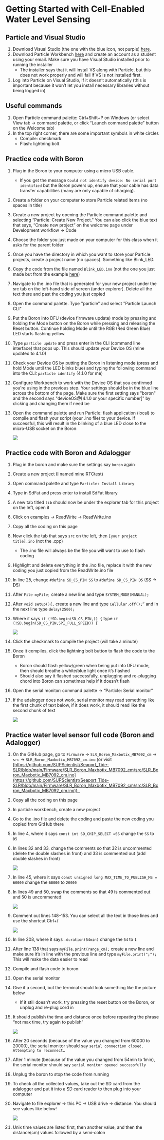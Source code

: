# Getting Started with Cell-Enabled Water Level Sensing
## Particle and Visual Studio

1. Download Visual Studio (the one with the blue icon, not purple) [here](https://code.visualstudio.com/).
2. Download Particle Workbench [here](https://www.particle.io/workbench/) and create an account as a student using your email. Make sure you have Visual Studio installed prior to running the installer
	- The installer says that it will install VS along with Particle, but this does not work properly and will fail if VS is not installed first.
3. Log into Particle on Visual Studio, if it doesn’t automatically (this is important because it won’t let you install necessary libraries without being logged in)
## Useful commands

1. Open Particle command palette: Ctrl+Shift+P on Windows (or select View tab -> command palette, or click “Launch command palette” button on the Welcome tab)
2. In the top right corner, there are some important symbols in white circles
	- Compile: checkmark
	- Flash: lightning bolt
## Practice code with Boron

1. Plug in the Boron to your computer using a micro USB cable.
	- If you get the message `Could not identify device: No serial port identified` but the Boron powers up, ensure that your cable has data transfer capabilities (many are only capable of charging).
2. Create a folder on your computer to store Particle related items (no spaces in title)
3. Create a new project by opening the Particle command palette and selecting “Particle: Create New Project.” You can also click the blue text that says, “Create new project” on the welcome page under Development workflow -> Code
4. Choose the folder you just made on your computer for this class when it asks for the parent folder
5. Once you have the directory in which you want to store your Particle projects, create a project name (no spaces). Something like Blink_LED.
6. Copy the code from the file named `Blink_LED.ino` (not the one you just made but from the example [here](https://github.com/SUPScientist/Smart-Coasts/blob/main/Class-01-Intro/Blink_LED.ino))
7. Navigate to the .ino file that is generated for your new project under the src tab on the left-hand side of screen (under explorer). Delete all the text there and past the coding you just copied
8. Open the command palette. Type "particle" and select "Particle Launch CLI"
9. Put the Boron into DFU (device firmware update) mode by pressing and holding the Mode button on the Boron while pressing and releasing the Reset button. Continue holding Mode until the RGB (Red Green Blue) LED starts flashing yellow.
10. Type `particle update` and press enter in the CLI (command line interface) that pops up. This should update your Device OS (mine updated to 4.1.0)
11. Check your Device OS by putting the Boron in listening mode (press and hold Mode until the LED blinks blue) and typing the following command into the CLI: `particle identify` (4.1.0 for me)
12. Configure Workbench to work with the Device OS that you confirmed you're using in the previous step. Your settings should be in the blue line across the bottom of the page. Make sure the first setting says "boron" and the second says "deviceOS@[4.1.0 or your specific number]" by clicking and changing them if need be
13. Open the command palette and run Particle: flash application (local) to compile and flash your script (your .ino file) to your device. If successful, this will result in the blinking of a blue LED close to the micro-USB socket on the Boron

	![](https://github.com/acl3053/Seaport_Tide-SLR/blob/main/Firmware/Getting%20Started%20With%20Particle%20for%20Water%20Level%20Sensor%20Images/0.jpg)

## Practice code with Boron and Adalogger

1. Plug in the boron and make sure the settings say `boron` again 
2. Create a new project (I named mine RTCtest) 
3. Open command palette and type `Particle: Install Library` 
4. Type in SdFat and press enter to install SdFat library 
5. A new tab titled `lib` should now be under the explorer tab for this project on the left, open it 
6. Click on examples -> ReadWrite -> ReadWrite.ino 
7. Copy all the coding on this page 
8. Now click the tab that says `src` on the left, then `[your project title].ino` (not the .cpp) 
	- The .ino file will always be the file you will want to use to flash coding 
9. Highlight and delete everything in the .ino file, replace it with the new coding you just copied from the ReadWrite.ino file 
10. In line 25, change `#define SD_CS_PIN SS` to `#define SD_CS_PIN D5` (SS -> D5) 
11. After `File myFile;` create a new line and type `SYSTEM_MODE(MANUAL);`
12. After `void setup(){,` create a new line and type `Cellular.off();”` and in the next line type `delay(2500);` 
13. Where it says `if (!SD.begin(SD_CS_PIN,)) {` type `if (!SD.begin(SD_CS_PIN,SPI_FULL_SPEED)) {`

	![](https://github.com/acl3053/Seaport_Tide-SLR/blob/main/Firmware/Getting%20Started%20With%20Particle%20for%20Water%20Level%20Sensor%20Images/1.jpg)

14. Click the checkmark to compile the project (will take a minute) 
15. Once it compiles, click the lightning bolt button to flash the code to the Boron 
	- Boron should flash yellow/green when being put into DFU mode, then should breathe a white/blue light once it’s flashed 
	- Should also say it flashed successfully, unplugging and re-plugging chord into Boron can sometimes help if it doesn’t flash 
16. Open the serial monitor: command palette -> “Particle: Serial monitor”  
17. If the adalogger does not work, serial monitor may read something like the first chunk of text below, if it does work, it should read like the second chunk of text

	![](https://github.com/acl3053/Seaport_Tide-SLR/blob/main/Firmware/Getting%20Started%20With%20Particle%20for%20Water%20Level%20Sensor%20Images/2.jpg)

## Practice water level sensor full code (Boron and Adalogger) 

1. On the GitHub page, go to `Firmware` -> `SLR_Boron_Maxbotix_MB7092_cm` -> `src` -> `SLR_Boron_Maxbotix_MB7092_cm.ino` (or visit [https://github.com/SUPScientist/Seaport_Tide-SLR/blob/main/Firmware/SLR_Boron_Maxbotix_MB7092_cm/src/SLR_Boron_Maxbotix_MB7092_cm.ino](https://github.com/SUPScientist/Seaport_Tide-SLR/blob/main/Firmware/SLR_Boron_Maxbotix_MB7092_cm/src/SLR_Boron_Maxbotix_MB7092_cm.ino))  
2. Copy all the coding on this page 
3. In particle workbench, create a new project 
4. Go to the .ino file and delete the coding and paste the new coding you copied from GitHub there 
5. In line 4, where it says `const int SD_CHIP_SELECT =SS` change the `SS` to `D5` 
6. In lines 32 and 33, change the comments so that 32 is uncommented (delete the double slashes in front) and 33 is commented out (add double slashes in front)

	![](https://github.com/acl3053/Seaport_Tide-SLR/blob/main/Firmware/Getting%20Started%20With%20Particle%20for%20Water%20Level%20Sensor%20Images/3.jpg)

7. In line 45, where it says `const unsigned long MAX_TIME_TO_PUBLISH_MS = 60000` change the `60000` to `20000`
8. In lines 49 and 50, swap the comments so that 49 is commented out and 50 is uncommented

	![](https://github.com/acl3053/Seaport_Tide-SLR/blob/main/Firmware/Getting%20Started%20With%20Particle%20for%20Water%20Level%20Sensor%20Images/4.jpg)

9. Comment out lines 148–153. You can select all the text in those lines and use the shortcut Ctrl+/

	![](https://github.com/acl3053/Seaport_Tide-SLR/blob/main/Firmware/Getting%20Started%20With%20Particle%20for%20Water%20Level%20Sensor%20Images/5.jpg)

10. In line 208, where it says `.duration(54min)` change the `54` to `1` 
11. After line 138 that says `myFile.print(range_cm);` create a new line and make sure it’s in line with the previous line and type `myFile.print(";");` This will make the data easier to read 
12. Compile and flash code to boron 
13. Open the serial monitor 
14. Give it a second, but the terminal should look something like the picture below 
	- If it still doesn’t work, try pressing the reset button on the Boron, or unplug and re-plug cord in 
15. It should publish the time and distance once before repeating the phrase “not max time, try again to publish”

	![](https://github.com/acl3053/Seaport_Tide-SLR/blob/main/Firmware/Getting%20Started%20With%20Particle%20for%20Water%20Level%20Sensor%20Images/6.jpg)

16. After 20 seconds (because of the value you changed from 60000 to 20000), the serial monitor should say `serial connection closed. Attempting to reconnect…`
17. After 1 minute (because of the value you changed from 54min to 1min), the serial monitor should say `serial monitor opened successfully` 
18. Unplug the boron to stop the code from running 
19. To check all the collected values, take out the SD card from the adalogger and put it into a SD card reader to then plug into your computer 
20. Navigate to file explorer -> this PC -> USB drive -> distance. You should see values like below!

	![](https://github.com/acl3053/Seaport_Tide-SLR/blob/main/Firmware/Getting%20Started%20With%20Particle%20for%20Water%20Level%20Sensor%20Images/7.jpg)

21. Unix time values are listed first, then another value, and then the distance(cm) values followed by a semi-colon
